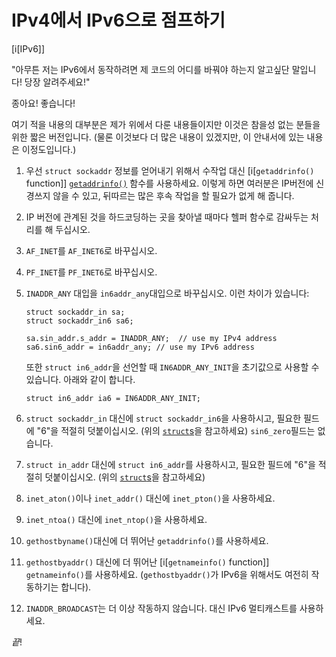 # IPv4에서 IPv6으로 점프하기

[i[IPv6]]

"아무튼 저는 IPv6에서 동작하려면 제 코드의 어디를 바꿔야 하는지 알고싶단 말입니다!
당장 알려주세요!"

종아요! 좋습니다!

여기 적을 내용의 대부분은 제가 위에서 다룬 내용들이지만 이것은 참을성 없는
분들을 위한 짧은 버전입니다. (물론 이것보다 더 많은 내용이 있겠지만, 이 안내서에
있는 내용은 이정도입니다.)

1. 우선 `struct sockaddr` 정보를 얻어내기 위해서 수작업 대신
   [i[`getaddrinfo()` function]] [`getaddrinfo()`](#structs) 함수를 사용하세요.
   이렇게 하면 여러분은 IP버전에 신경쓰지 않을 수 있고, 뒤따르는 많은 후속
   작업을 할 필요가 없게 해 줍니다.

2. IP 버전에 관계된 것을 하드코딩하는 곳을 찾아낼 때마다 헬퍼 함수로
   감싸두는 처리를 해 두십시오.

3. `AF_INET`를 `AF_INET6`로 바꾸십시오.

4. `PF_INET`를 `PF_INET6`로 바꾸십시오.

5. `INADDR_ANY` 대입을 `in6addr_any`대입으로 바꾸십시오. 이런 차이가 있습니다:

   ```{.c}
   struct sockaddr_in sa;
   struct sockaddr_in6 sa6;

   sa.sin_addr.s_addr = INADDR_ANY;  // use my IPv4 address
   sa6.sin6_addr = in6addr_any; // use my IPv6 address
   ```

   또한 `struct in6_addr`을 선언할 때 `IN6ADDR_ANY_INIT`을 초기값으로
   사용할 수 있습니다. 아래와 같이 합니다.

   ```{.c}
   struct in6_addr ia6 = IN6ADDR_ANY_INIT;
   ```

6. `struct sockaddr_in` 대신에 `struct sockaddr_in6`을 사용하시고, 필요한
   필드에 "6"을 적절히 덧붙이십시오. (위의 [`struct`s](#structs)을
   참고하세요) `sin6_zero`필드는 없습니다.

7. `struct in_addr` 대신에 `struct in6_addr`를 사용하시고, 필요한
   필드에 "6"을 적절히 덧붙이십시오. (위의 [`struct`s](#structs)을
   참고하세요)

8. `inet_aton()`이나 `inet_addr()` 대신에 `inet_pton()`을 사용하세요.

9. `inet_ntoa()` 대신에 `inet_ntop()`을 사용하세요.

10. `gethostbyname()`대신에 더 뛰어난 `getaddrinfo()`를 사용하세요.

11. `gethostbyaddr()` 대신에 더 뛰어난 [i[`getnameinfo()` function]]
    `getnameinfo()`를 사용하세요. (`gethostbyaddr()`가 IPv6을 위해서도
    여전히 작동하기는 합니다).

12. `INADDR_BROADCAST`는 더 이상 작동하지 않습니다. 대신 IPv6 멀티캐스트를
    사용하세요.

_끝_!
